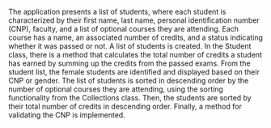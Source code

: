The application presents a list of students, where each student is characterized by their first name, last name, personal identification number (CNP), faculty, and a list of optional courses they are attending. Each course has a name, an associated number of credits, and a status indicating whether it was passed or not. A list of students is created. In the Student class, there is a method that calculates the total number of credits a student has earned by summing up the credits from the passed exams. From the student list, the female students are identified and displayed based on their CNP or gender. The list of students is sorted in descending order by the number of optional courses they are attending, using the sorting functionality from the Collections class. Then, the students are sorted by their total number of credits in descending order. Finally, a method for validating the CNP is implemented.
